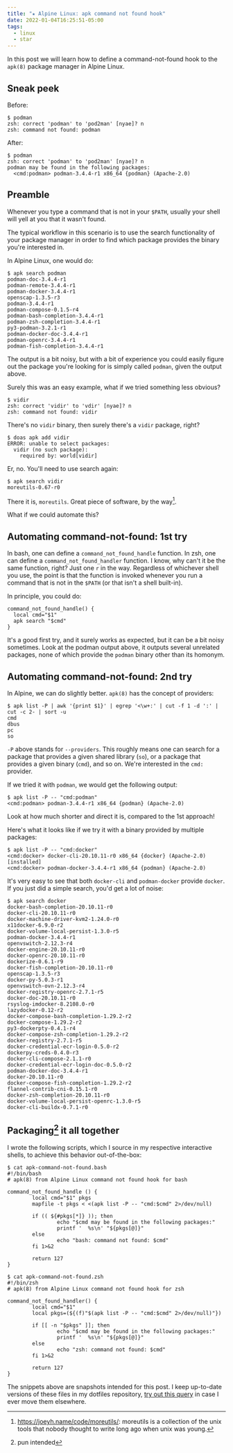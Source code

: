 ```yaml
---
title: "★ Alpine Linux: apk command not found hook"
date: 2022-01-04T16:25:51-05:00
tags:
  - linux
  - star
---
```


In this post we will learn how to define a command-not-found hook to the `apk(8)` package manager in Alpine Linux.

## Sneak peek

Before:

```shell
$ podman
zsh: correct 'podman' to 'pod2man' [nyae]? n
zsh: command not found: podman
```

After:

```shell
$ podman
zsh: correct 'podman' to 'pod2man' [nyae]? n
podman may be found in the following packages:
  <cmd:podman> podman-3.4.4-r1 x86_64 {podman} (Apache-2.0)
```

<!--more-->

## Preamble

Whenever you type a command that is not in your `$PATH`, usually your shell
will yell at you that it wasn't found.

The typical workflow in this scenario is to use the search functionality of your package manager in order to find which package provides the binary you're interested in.

In Alpine Linux, one would do:

```shell
$ apk search podman
podman-doc-3.4.4-r1
podman-remote-3.4.4-r1
podman-docker-3.4.4-r1
openscap-1.3.5-r3
podman-3.4.4-r1
podman-compose-0.1.5-r4
podman-bash-completion-3.4.4-r1
podman-zsh-completion-3.4.4-r1
py3-podman-3.2.1-r1
podman-docker-doc-3.4.4-r1
podman-openrc-3.4.4-r1
podman-fish-completion-3.4.4-r1
```

The output is a bit noisy, but with a bit of experience you could easily figure out the package you're looking for is simply called `podman`, given the output above.

Surely this was an easy example, what if we tried something less obvious?

```shell
$ vidir
zsh: correct 'vidir' to 'vdir' [nyae]? n
zsh: command not found: vidir
```

There's no `vidir` binary, then surely there's a `vidir` package, right?

```shell
$ doas apk add vidir
ERROR: unable to select packages:
  vidir (no such package):
    required by: world[vidir]
```

Er, no. You'll need to use search again:

```shell
$ apk search vidir
moreutils-0.67-r0
```

There it is, `moreutils`. Great piece of software, by the way[^moreutils].

What if we could automate this?

## Automating command-not-found: 1st try

In bash, one can define a `command_not_found_handle` function. In zsh, one can define a `command_not_found_handler` function. I know, why can't it be the same function, right? Just one `r` in the way. Regardless of whichever shell you use, the point is that the function is invoked whenever you run a command that is not in the `$PATH` (or that isn't a shell built-in).

In principle, you could do:

```shell
command_not_found_handle() {
  local cmd="$1"
  apk search "$cmd"
}
```

It's a good first try, and it surely works as expected, but it can be a bit noisy sometimes. Look at the podman output above, it outputs several unrelated packages, none of which provide the `podman` binary other than its homonym.

## Automating command-not-found: 2nd try

In Alpine, we can do slightly better. `apk(8)` has the concept of providers:

```shell
$ apk list -P | awk '{print $1}' | egrep '<\w+:' | cut -f 1 -d ':' | cut -c 2- | sort -u
cmd
dbus
pc
so
```

`-P` above stands for `--providers`. This roughly means one can search for a package that provides a given shared library (`so`), or a package that provides a given binary (`cmd`), and so on. We're interested in the `cmd:` provider.

If we tried it with `podman`, we would get the following output:

```shell
$ apk list -P -- "cmd:podman"
<cmd:podman> podman-3.4.4-r1 x86_64 {podman} (Apache-2.0)
```

Look at how much shorter and direct it is, compared to the 1st approach!

Here's what it looks like if we try it with a binary provided by multiple packages:

```shell
$ apk list -P -- "cmd:docker"
<cmd:docker> docker-cli-20.10.11-r0 x86_64 {docker} (Apache-2.0) [installed]
<cmd:docker> podman-docker-3.4.4-r1 x86_64 {podman} (Apache-2.0)
```

It's very easy to see that both `docker-cli` and `podman-docker` provide `docker`. If you just did a simple search, you'd get a lot of noise:

```shell
$ apk search docker
docker-bash-completion-20.10.11-r0
docker-cli-20.10.11-r0
docker-machine-driver-kvm2-1.24.0-r0
x11docker-6.9.0-r2
docker-volume-local-persist-1.3.0-r5
podman-docker-3.4.4-r1
openvswitch-2.12.3-r4
docker-engine-20.10.11-r0
docker-openrc-20.10.11-r0
dockerize-0.6.1-r9
docker-fish-completion-20.10.11-r0
openscap-1.3.5-r3
docker-py-5.0.3-r1
openvswitch-ovn-2.12.3-r4
docker-registry-openrc-2.7.1-r5
docker-doc-20.10.11-r0
rsyslog-imdocker-8.2108.0-r0
lazydocker-0.12-r2
docker-compose-bash-completion-1.29.2-r2
docker-compose-1.29.2-r2
py3-dockerpty-0.4.1-r4
docker-compose-zsh-completion-1.29.2-r2
docker-registry-2.7.1-r5
docker-credential-ecr-login-0.5.0-r2
dockerpy-creds-0.4.0-r3
docker-cli-compose-2.1.1-r0
docker-credential-ecr-login-doc-0.5.0-r2
podman-docker-doc-3.4.4-r1
docker-20.10.11-r0
docker-compose-fish-completion-1.29.2-r2
flannel-contrib-cni-0.15.1-r0
docker-zsh-completion-20.10.11-r0
docker-volume-local-persist-openrc-1.3.0-r5
docker-cli-buildx-0.7.1-r0
```

## Packaging[^packaging] it all together

I wrote the following scripts, which I source in my respective interactive shells, to achieve this behavior out-of-the-box:

```shell
$ cat apk-command-not-found.bash
#!/bin/bash
# apk(8) from Alpine Linux command not found hook for bash

command_not_found_handle () {
        local cmd="$1" pkgs
        mapfile -t pkgs < <(apk list -P -- "cmd:$cmd" 2>/dev/null)

        if (( ${#pkgs[*]} )); then
                echo "$cmd may be found in the following packages:"
                printf '  %s\n' "${pkgs[@]}"
        else
                echo "bash: command not found: $cmd"
        fi 1>&2

        return 127
}
```

```shell
$ cat apk-command-not-found.zsh
#!/bin/zsh
# apk(8) from Alpine Linux command not found hook for zsh

command_not_found_handler() {
        local cmd="$1"
        local pkgs=(${(f)"$(apk list -P -- "cmd:$cmd" 2>/dev/null)"})

        if [[ -n "$pkgs" ]]; then
                echo "$cmd may be found in the following packages:"
                printf '  %s\n' "${pkgs[@]}"
        else
                echo "zsh: command not found: $cmd"
        fi 1>&2

        return 127
}
```

The snippets above are snapshots intended for this post.
I keep up-to-date versions of these files in my dotfiles repository, [try out this query](https://github.com/thiagowfx/.dotfiles/search?q=filename%3Aapk-command-not-found&type=code) in case I ever move them elsewhere.

[^moreutils]: https://joeyh.name/code/moreutils/: moreutils is a collection of the unix tools that nobody thought to write long ago when unix was young.
[^packaging]: pun intended
